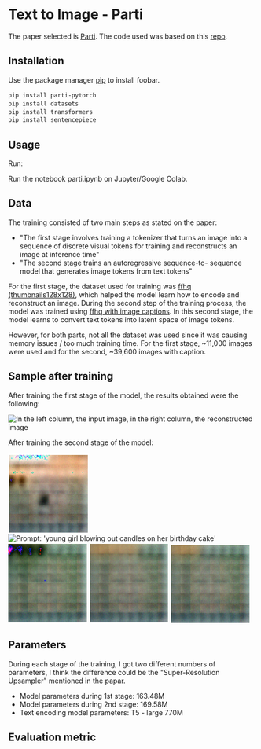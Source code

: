 # Text to Image - Parti

The paper selected is [Parti](https://arxiv.org/pdf/2206.10789v1.pdf). The code used was based on this [repo](https://github.com/lucidrains/parti-pytorch).

## Installation

Use the package manager [pip](https://pip.pypa.io/en/stable/) to install foobar.

```bash
pip install parti-pytorch
pip install datasets
pip install transformers
pip install sentencepiece
```

## Usage
Run:

Run the notebook parti.ipynb on Jupyter/Google Colab.

## Data

The training consisted of two main steps as stated on the paper:
- "The first stage
involves training a tokenizer that turns an image into a sequence of discrete visual tokens for training
and reconstructs an image at inference time"
- "The second stage trains an autoregressive sequence-to-
sequence model that generates image tokens from text tokens"

For the first stage, the dataset used for training was [ffhq (thumbnails128x128)](https://github.com/NVlabs/ffhq-dataset), which helped the model learn how to encode and reconstruct an image. During the second step of the training process, the model was trained using [ffhq with image captions](cr7Por/ffhq_controlnet_5_2_23). In this second stage, the model learns to convert text tokens into latent space of image tokens.

However, for both parts, not all the dataset was used since it was causing memory issues / too much training time. For the first stage, ~11,000 images were used and for the second, ~39,600 images with caption.

## Sample after training
After training the first stage of the model, the results obtained were the following:

![In the left column, the input image, in the right column, the reconstructed image](1250.png)

After training the second stage of the model:

![Prompt: 'an old man smiling wearing a hat'](images/0.PNG)
![Prompt: 'young girl blowing out candles on her birthday cake'](/images/1.png)
![Prompt: 'a kid with long and red hair'](images/2.png)
![Prompt: 'blue'](images/3.png)
![Prompt: 'red'](images/4.png)

## Parameters
During each stage of the training, I got two different numbers of parameters, I think the difference could be the "Super-Resolution Upsampler" mentioned in the papar.
- Model parameters during 1st stage: 163.48M
- Model parameters during 2nd stage: 169.58M
- Text encoding model parameters: T5 - large 770M

## Evaluation metric

